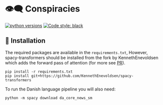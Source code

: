 
# 👁‍🗨 Conspiracies

[![python versions](https://img.shields.io/badge/Python-%3E=3.7-blue)](https://github.com/KennethEnevoldsen/Conspiracies)
[![Code style: black](https://img.shields.io/badge/Code%20Style-Black-black)](https://black.readthedocs.io/en/stable/the_black_code_style.html)


## 🔧 Installation
The required packages are available in the `requirements.txt`, However, spacy-transformers should be installed from the fork by KennethEnevoldsen which adds the forward pass of attention (for more see [PR](https://github.com/explosion/spacy-transformers/pull/268)).

```
pip install -r requirements.txt 
pip install git+https://github.com/KennethEnevoldsen/spacy-transformers
```

To run the Danish language pipeline you will also need:
```
python -m spacy download da_core_news_sm
```

<!-- 
### References

If you use this library in your research, please kindly cite:

```bibtex
@inproceedings{enevoldsen2020dacy,
    title={DaCy: A SpaCy NLP Pipeline for Danish},
    author={Enevoldsen, Kenneth},
    year={2021}
}
```
-->
